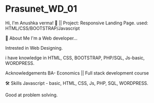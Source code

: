 # Prasunet_WD_01
Hi, I'm Anushka verma! 👋 ||
Project: Responsive Landing Page. used: HTML/CSS/BOOTSTRAP/Javascript

🚀 About Me
I'm a Web developer...

Intrested in Web Designing.

i have knowledge in HTML, CSS, BOOTSTRAP, PHP/SQL, Js-basic, WORDPRESS.


Acknowledgements
BA- Economics ||
Full stack development course

🛠 Skills
Javascript - basic, HTML, CSS, Js,  PHP, SQL, WORDPRESS.

Good at problem solving.
